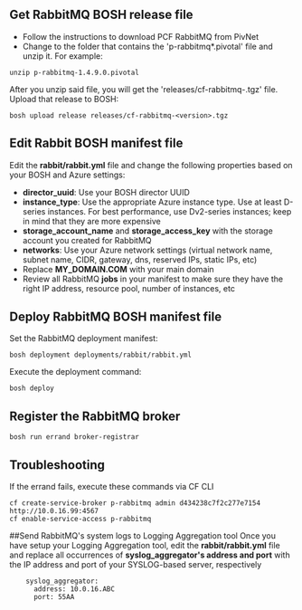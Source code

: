 ## Get RabbitMQ BOSH release file
* Follow the instructions to download PCF RabbitMQ from PivNet
* Change to the folder that contains the 'p-rabbitmq*.pivotal' file and unzip it. For example:
```
unzip p-rabbitmq-1.4.9.0.pivotal
```
After you unzip said file, you will get the 'releases/cf-rabbitmq-<version>.tgz' file. Upload that release to BOSH:
```
bosh upload release releases/cf-rabbitmq-<version>.tgz
```

## Edit Rabbit BOSH manifest file
Edit the **rabbit/rabbit.yml** file and change the following properties based on your BOSH and Azure settings:
* **director_uuid**: Use your BOSH director UUID
* **instance_type**: Use the appropriate Azure instance type. Use at least D-series instances. For best performance, use Dv2-series instances; keep in mind that they are more expensive
* **storage_account_name** and **storage_access_key** with the storage account you created for RabbitMQ
* **networks**: Use your Azure network settings (virtual network name, subnet name, CIDR, gateway, dns, reserved IPs, static IPs, etc) 
* Replace **MY_DOMAIN.COM** with your main domain 
* Review all RabbitMQ **jobs** in your manifest to make sure they have the right IP address, resource pool, number of instances, etc

## Deploy RabbitMQ BOSH manifest file
Set the RabbitMQ deployment manifest:
```
bosh deployment deployments/rabbit/rabbit.yml
```
Execute the deployment command:
```
bosh deploy
```
## Register the RabbitMQ broker
```
bosh run errand broker-registrar
```
## Troubleshooting
If the errand fails, execute these commands via CF CLI
```
cf create-service-broker p-rabbitmq admin d434238c7f2c277e7154 http://10.0.16.99:4567
cf enable-service-access p-rabbitmq
```

##Send RabbitMQ's system logs to Logging Aggregation tool
Once you have setup your Logging Aggregation tool, edit the **rabbit/rabbit.yml** file and replace all occurrences of **syslog_aggregator's address and port** with the IP address and port of your SYSLOG-based server, respectively
```
    syslog_aggregator:
      address: 10.0.16.ABC
      port: 55AA
```

